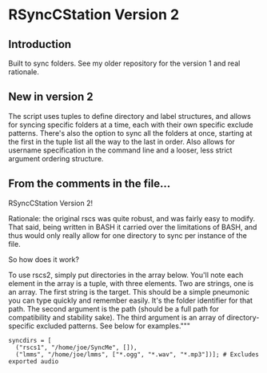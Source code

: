 # RSyncCStation Version 2
## Introduction
Built to sync folders. See my older repository for the version 1 and real rationale.
## New in version 2
The script uses tuples to define directory and label structures, and allows for syncing specific folders at a time, each with their own specific exclude patterns. There's also the option to sync all the folders at once, starting at the first in the tuple list all the way to the last in order. Also allows for username specification in the command line and a looser, less strict argument ordering structure.
## From the comments in the file...
RSyncCStation Version 2!

Rationale:
the original rscs was quite robust, and was fairly easy to modify. That said, being written in BASH it carried over the limitations of BASH, and thus would only really allow for one directory to sync per instance of the file.

So how does it work?

To use rscs2, simply put directories in the array below. You'll note each element in the array is a tuple, with three elements. Two are strings, one is an array. The first string is the target. This should be a simple pneumonic you can type quickly and remember easily. It's the folder identifier for that path. The second argument is the path (should be a full path for compatibility and stability sake). The third argument is an array of directory-specific excluded patterns. See below for examples."""

    syncdirs = [
      ("rscs1", "/home/joe/SyncMe", []),
      ("lmms", "/home/joe/lmms", ["*.ogg", "*.wav", "*.mp3"])]; # Excludes exported audio
